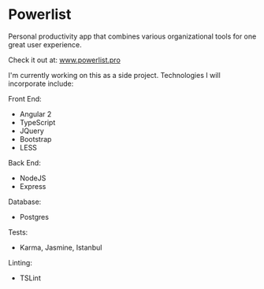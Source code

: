 # Powerlist
Personal productivity app that combines various organizational tools for one great user experience.

Check it out at: www.powerlist.pro

I'm currently working on this as a side project. Technologies I will incorporate include:

Front End:
- Angular 2
- TypeScript
- JQuery
- Bootstrap
- LESS

Back End:
- NodeJS
- Express

Database:
- Postgres

Tests:
- Karma, Jasmine, Istanbul

Linting:
- TSLint
